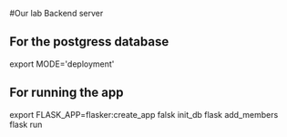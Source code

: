 #Our lab Backend server

## For the postgress database
export MODE='deployment'

## For running the app
export FLASK_APP=flasker:create_app
falsk init_db
flask add_members
flask run